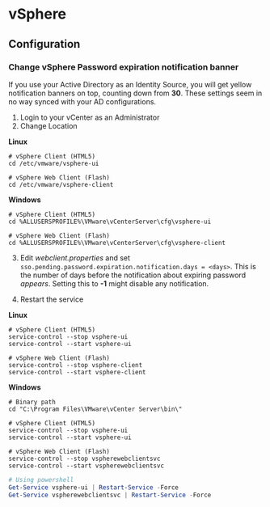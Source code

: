 # vSphere

## Configuration

### Change vSphere Password expiration notification banner
If you use your Active Directory as an Identity Source, you will get yellow notification banners on top, counting down from **30**. These settings seem in no way synced with your AD configurations.

1. Login to your vCenter as an Administrator
2. Change Location

**Linux**
```shell
# vSphere Client (HTML5)
cd /etc/vmware/vsphere-ui

# vSphere Web Client (Flash)
cd /etc/vmware/vsphere-client
```
**Windows**
```shell
# vSphere Client (HTML5)
cd %ALLUSERSPROFILE%\VMware\vCenterServer\cfg\vsphere-ui

# vSphere Web Client (Flash)
cd %ALLUSERSPROFILE%\VMware\vCenterServer\cfg\vsphere-client
```
3. Edit _webclient.properties_ and set `sso.pending.password.expiration.notification.days = <days>`. This is the number of days before the notification about expiring password _appears_. Setting this to **-1** might disable any notification.

4. Restart the service

**Linux**
```shell
# vSphere Client (HTML5)
service-control --stop vsphere-ui
service-control --start vsphere-ui

# vSphere Web Client (Flash)
service-control --stop vsphere-client
service-control --start vsphere-client
```
**Windows**
```shell
# Binary path
cd "C:\Program Files\VMware\vCenter Server\bin\"

# vSphere Client (HTML5)
service-control --stop vsphere-ui
service-control --start vsphere-ui

# vSphere Web Client (Flash)
service-control --stop vspherewebclientsvc
service-control --start vspherewebclientsvc
```
```powershell
# Using powershell
Get-Service vsphere-ui | Restart-Service -Force
Get-Service vspherewebclientsvc | Restart-Service -Force
```
